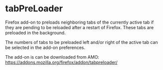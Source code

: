 tabPreLoader
============

Firefox add-on to preloads neighboring tabs of the currently active tab if they are pending 
to be reloaded after a restart of Firefox. These tabs are preloaded in the background.

The numbers of tabs to be preloaded left and/or right of the active tab can be selected in the add-on preferences.

The add-on is can be downloaded from AMO: https://addons.mozilla.org/firefox/addon/tabpreloader/